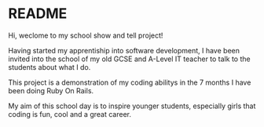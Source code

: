 # README

Hi, weclome to my school show and tell project!

Having started my apprentiship into software development, I have been invited into the school of my old GCSE and A-Level IT teacher to talk to the students about what I do.

This project is a demonstration of my coding abilitys in the 7 months I have been doing Ruby On Rails.

My aim of this school day is to inspire younger students, especially girls that coding is fun, cool and a great career. 


